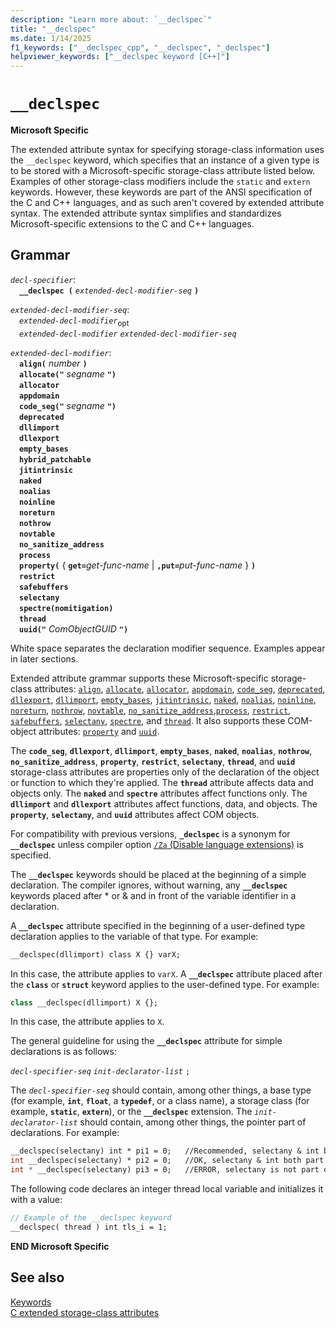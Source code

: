 ```yaml
---
description: "Learn more about: `__declspec`"
title: "__declspec"
ms.date: 1/14/2025
f1_keywords: ["__declspec_cpp", "__declspec", "_declspec"]
helpviewer_keywords: ["__declspec keyword [C++]"]
---
```

# `__declspec`

**Microsoft Specific**

The extended attribute syntax for specifying storage-class information uses the `__declspec` keyword, which specifies that an instance of a given type is to be stored with a Microsoft-specific storage-class attribute listed below. Examples of other storage-class modifiers include the `static` and `extern` keywords. However, these keywords are part of the ANSI specification of the C and C++ languages, and as such aren't covered by extended attribute syntax. The extended attribute syntax simplifies and standardizes Microsoft-specific extensions to the C and C++ languages.

## Grammar

*`decl-specifier`*:\
&emsp;**`__declspec (`**  *`extended-decl-modifier-seq`*  **`)`**

*`extended-decl-modifier-seq`*:\
&emsp;*`extended-decl-modifier`*<sub>opt</sub>\
&emsp;*`extended-decl-modifier`* *`extended-decl-modifier-seq`*

*`extended-decl-modifier`*:\
&emsp;**`align(`** *number* **`)`**\
&emsp;**`allocate("`** *segname* **`")`**\
&emsp;**`allocator`**\
&emsp;**`appdomain`**\
&emsp;**`code_seg("`** *segname* **`")`**\
&emsp;**`deprecated`**\
&emsp;**`dllimport`**\
&emsp;**`dllexport`**\
&emsp;**`empty_bases`**\
&emsp;**`hybrid_patchable`**\
&emsp;**`jitintrinsic`**\
&emsp;**`naked`**\
&emsp;**`noalias`**\
&emsp;**`noinline`**\
&emsp;**`noreturn`**\
&emsp;**`nothrow`**\
&emsp;**`novtable`**\
&emsp;**`no_sanitize_address`**\
&emsp;**`process`**\
&emsp;**`property(`** { **`get=`**_get-func-name_ \| **`,put=`**_put-func-name_ } **`)`**\
&emsp;**`restrict`**\
&emsp;**`safebuffers`**\
&emsp;**`selectany`**\
&emsp;**`spectre(nomitigation)`**\
&emsp;**`thread`**\
&emsp;**`uuid("`** *ComObjectGUID* **`")`**

White space separates the declaration modifier sequence. Examples appear in later sections.

Extended attribute grammar supports these Microsoft-specific storage-class attributes: [`align`](../cpp/align-cpp.md), [`allocate`](../cpp/allocate.md), [`allocator`](../cpp/allocator.md), [`appdomain`](../cpp/appdomain.md), [`code_seg`](../cpp/code-seg-declspec.md), [`deprecated`](../cpp/deprecated-cpp.md), [`dllexport`](../cpp/dllexport-dllimport.md), [`dllimport`](../cpp/dllexport-dllimport.md), [`empty_bases`](../cpp/empty-bases.md), [`jitintrinsic`](../cpp/jitintrinsic.md), [`naked`](../cpp/naked-cpp.md), [`noalias`](../cpp/noalias.md), [`noinline`](../cpp/noinline.md), [`noreturn`](../cpp/noreturn.md), [`nothrow`](../cpp/nothrow-cpp.md), [`novtable`](../cpp/novtable.md), [`no_sanitize_address`](../cpp/no-sanitize-address.md),[`process`](../cpp/process.md), [`restrict`](../cpp/restrict.md), [`safebuffers`](../cpp/safebuffers.md), [`selectany`](../cpp/selectany.md), [`spectre`](../cpp/spectre.md), and [`thread`](../cpp/thread.md). It also supports these COM-object attributes: [`property`](../cpp/property-cpp.md) and [`uuid`](../cpp/uuid-cpp.md).

The **`code_seg`**, **`dllexport`**, **`dllimport`**, **`empty_bases`**, **`naked`**, **`noalias`**, **`nothrow`**, **`no_sanitize_address`**, **`property`**, **`restrict`**, **`selectany`**, **`thread`**, and **`uuid`** storage-class attributes are properties only of the declaration of the object or function to which they're applied. The **`thread`** attribute affects data and objects only. The **`naked`** and **`spectre`** attributes affect functions only. The **`dllimport`** and **`dllexport`** attributes affect functions, data, and objects. The **`property`**, **`selectany`**, and **`uuid`** attributes affect COM objects.

For compatibility with previous versions, **`_declspec`** is a synonym for **`__declspec`** unless compiler option [`/Za` (Disable language extensions)](../build/reference/za-ze-disable-language-extensions.md) is specified.

The **`__declspec`** keywords should be placed at the beginning of a simple declaration. The compiler ignores, without warning, any **`__declspec`** keywords placed after * or & and in front of the variable identifier in a declaration.

A **`__declspec`** attribute specified in the beginning of a user-defined type declaration applies to the variable of that type. For example:

```cpp
__declspec(dllimport) class X {} varX;
```

In this case, the attribute applies to `varX`. A **`__declspec`** attribute placed after the **`class`** or **`struct`** keyword applies to the user-defined type. For example:

```cpp
class __declspec(dllimport) X {};
```

In this case, the attribute applies to `X`.

The general guideline for using the **`__declspec`** attribute for simple declarations is as follows:

*`decl-specifier-seq`* *`init-declarator-list`* `;`

The *`decl-specifier-seq`* should contain, among other things, a base type (for example, **`int`**, **`float`**, a **`typedef`**, or a class name), a storage class (for example, **`static`**, **`extern`**), or the **`__declspec`** extension. The *`init-declarator-list`* should contain, among other things, the pointer part of declarations. For example:

```cpp
__declspec(selectany) int * pi1 = 0;   //Recommended, selectany & int both part of decl-specifier
int __declspec(selectany) * pi2 = 0;   //OK, selectany & int both part of decl-specifier
int * __declspec(selectany) pi3 = 0;   //ERROR, selectany is not part of a declarator
```

The following code declares an integer thread local variable and initializes it with a value:

```cpp
// Example of the __declspec keyword
__declspec( thread ) int tls_i = 1;
```

**END Microsoft Specific**

## See also

[Keywords](../cpp/keywords-cpp.md)\
[C extended storage-class attributes](../c-language/c-extended-storage-class-attributes.md)
